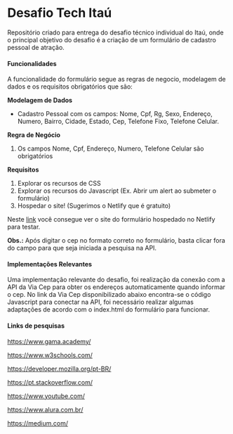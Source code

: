 # Desafio Tech Itaú
Repositório criado para entrega do desafio técnico individual do Itaú, onde o principal objetivo do desafio é a criação de um formulário de cadastro pessoal de atração.

#### Funcionalidades

A funcionalidade do formulário segue as regras de negocio, modelagem de dados e os requisitos obrigatórios que são:

**Modelagem de Dados**

-  Cadastro Pessoal com os campos: Nome, Cpf, Rg, Sexo, Endereço, Numero, Bairro, Cidade, Estado, Cep, Telefone Fixo, Telefone Celular.

**Regra de Negócio**

1. Os campos Nome, Cpf, Endereço, Numero, Telefone Celular são obrigatórios

**Requisitos**

1. Explorar os recursos de CSS
2. Explorar os recursos do Javascript (Ex. Abrir um alert ao submeter o formulário)
3. Hospedar o site! (Sugerimos o Netlify que é gratuito)

Neste [link](https://jovial-tesla-7d59ea.netlify.app/) você consegue ver o site do formulário hospedado no Netlify para testar.

**Obs.:** Após digitar o cep no formato correto no formulário, basta clicar fora do campo para que seja iniciada a pesquisa na API.

#### Implementações Relevantes

Uma implementação relevante do desafio, foi realização da conexão com a API da Via Cep para obter os endereços automaticamente quando informar o cep. No link da Via Cep disponibilizado abaixo encontra-se o código Javascript para conectar na API, foi necessário realizar algumas adaptações de acordo com o index.html do formulário para funcionar.

#### Links de pesquisas

https://www.gama.academy/ 

https://www.w3schools.com/ 

https://developer.mozilla.org/pt-BR/

https://pt.stackoverflow.com/

https://www.youtube.com/

https://www.alura.com.br/

https://medium.com/
